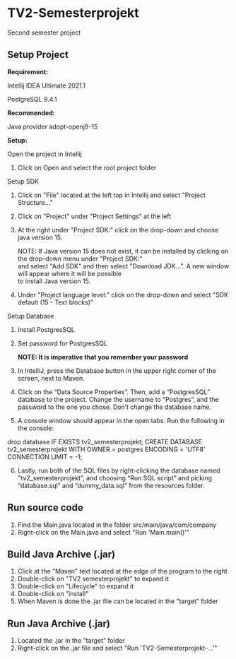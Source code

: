 # TV2-Semesterprojekt
Second semester project

## Setup Project 
__Requirement:__

Intellij IDEA Ultimate 2021.1

PostgreSQL 9.4.1

__Recommended:__

Java provider adopt-openj9-15

__Setup:__

Open the project in Intellij

1. Click on Open and select the root project folder

Setup SDK

1. Click on "File" located at the left top in Intellij and select "Project Structure..."
2. Click on "Project" under "Project Settings" at the left
3. At the right under "Project SDK:" click on the drop-down and choose java version 15.

   NOTE: If Java version 15 does not exist, it can be installed by clicking on the drop-down menu under "Project SDK:"<br>
   and select "Add SDK" and then select "Download JDK...". A new window will appear where it will be possible<br>
   to install Java version 15.

4. Under "Project language level:" click on the drop-down and select "SDK default (15 - Text blocks)"

Setup Database

1. Install PostgresSQL

2. Set password for PostgresSQL
   
      **NOTE: It is imperative that you remember your password**

3. In IntelliJ, press the Database button in the upper right corner of the screen, next to Maven.

4. Click on the “Data Source Properties”. Then, add a “PostgresSQL” database to the project. Change the username to “Postgres”, and the password to the one you chose. Don’t change the database name.

5. A console window should appear in the open tabs. Run the following in the console:

drop database IF EXISTS tv2_semesterprojekt;
CREATE DATABASE tv2_semesterprojekt
WITH
OWNER = postgres
ENCODING = 'UTF8'
CONNECTION LIMIT = -1;

6.	Lastly, run both of the SQL files by right-clicking the database named "tv2_semesterprojekt", and choosing “Run SQL script” and picking “database.sql” and “dummy_data.sql” from the resources folder.

## Run source code

1. Find the Main.java located in the folder src/main/java/com/company
2. Right-click on the Main.java and select "Run 'Main.main()'"

## Build Java Archive (.jar)

1. Click at the "Maven" text located at the edge of the program to the right
2. Double-click on "TV2 semesterprojekt" to expand it
3. Double-click on "Lifecycle" to expand it
4. Double-click on "install"
5. When Maven is done the .jar file can be located in the "target" folder

## Run Java Archive (.jar)

1. Located the .jar in the "target" folder
1. Right-click on the .jar file and select "Run 'TV2-Semesterprojekt-...'"
